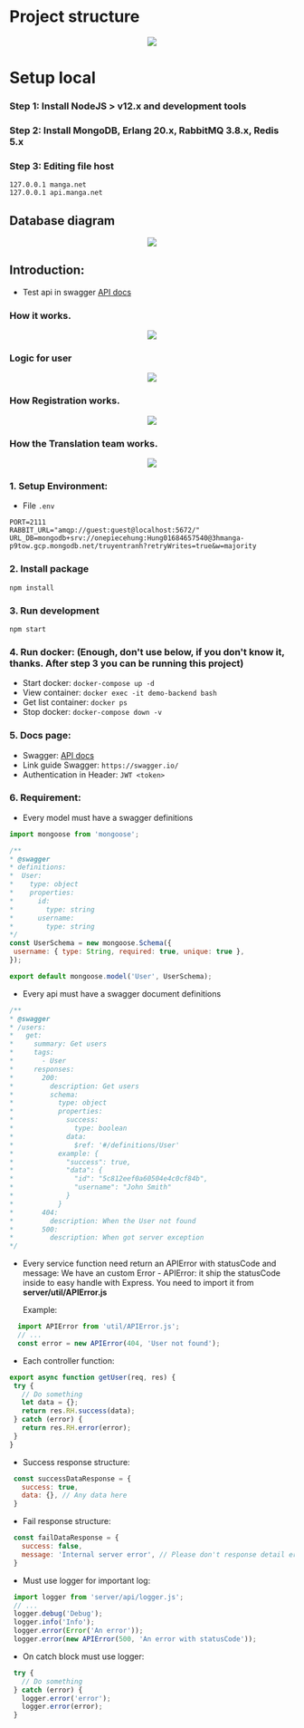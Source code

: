 # Project structure


<p align="center">
  <img src="https://i.imgur.com/QBDrq5w.png">
</p>


# Setup local
### Step 1: Install NodeJS > v12.x and development tools
### Step 2: Install MongoDB, Erlang 20.x, RabbitMQ 3.8.x, Redis 5.x
### Step 3: Editing file host
````
127.0.0.1 manga.net
127.0.0.1 api.manga.net
````

## Database diagram

<p align="center">
  <img src="https://github.com/onepiecehung/MBE/blob/develop/database/mongo/design/manga.png">
</p>


## Introduction: 
- Test api in swagger [API docs](http://api.manga.net:3002/doccuments)

### How it works.

<p align="center">
  <img src="https://github.com/onepiecehung/MBE/blob/develop/logic/Image/HighLevelDesign.png">
</p>

### Logic for user

<p align="center">
  <img src="https://github.com/onepiecehung/MBE/blob/develop/logic/Image/Introduction.png">
</p>

### How Registration works.

<p align="center">
  <img src="https://github.com/onepiecehung/MBE/blob/develop/logic/Image/Register.png">
</p>


### How the Translation team works.

<p align="center">
  <img src="https://github.com/onepiecehung/MBE/blob/develop/logic/Image/TeamLeader.png">
</p>

### 1. Setup Environment:
  - File `.env`
````
PORT=2111
RABBIT_URL="amqp://guest:guest@localhost:5672/"
URL_DB=mongodb+srv://onepiecehung:Hung01684657540@3hmanga-p9tow.gcp.mongodb.net/truyentranh?retryWrites=true&w=majority
````
### 2. Install package
`npm install`
### 3. Run development
`npm start`
### 4. Run docker: (Enough, don't use below, if you don't know it, thanks. After step 3 you can be running this project)
- Start docker:
`docker-compose up -d`
- View container:
`docker exec -it demo-backend bash`
- Get list container:
`docker ps`
- Stop docker:
`docker-compose down -v`
### 5. Docs page:
- Swagger:
[API docs](http://localhost:3001/api-docs)
- Link guide Swagger: `https://swagger.io/`
- Authentication in Header: `JWT <token>`
### 6. Requirement:

 - Every model must have a swagger definitions
 ````js
import mongoose from 'mongoose';

/**
 * @swagger
 * definitions:
 *  User:
 *    type: object
 *    properties:
 *      id:
 *        type: string
 *      username:
 *        type: string
 */
const UserSchema = new mongoose.Schema({
  username: { type: String, required: true, unique: true },
});

export default mongoose.model('User', UserSchema);
````
 - Every api must have a swagger document definitions
 ````js
/**
 * @swagger
 * /users:
 *   get:
 *     summary: Get users
 *     tags:
 *       - User
 *     responses:
 *       200:
 *         description: Get users
 *         schema:
 *           type: object
 *           properties:
 *             success:
 *               type: boolean
 *             data:
 *               $ref: '#/definitions/User'
 *           example: {
 *             "success": true,
 *             "data": {
 *               "id": "5c812eef0a60504e4c0cf84b",
 *               "username": "John Smith"
 *             }
 *           }
 *       404:
 *         description: When the User not found
 *       500:
 *         description: When got server exception
 */
````
 - Every service function need return an APIError with statusCode and message:
   We have an custom Error - APIError: it ship the statusCode inside to easy handle with Express.
   You need to import it from **server/util/APIError.js**
   
   Example:
 ````js
   import APIError from 'util/APIError.js';
   // ...
   const error = new APIError(404, 'User not found');
 ````
 
 - Each controller function:
 
 ````js
export async function getUser(req, res) {
  try {
    // Do something
    let data = {};
    return res.RH.success(data);
  } catch (error) {
    return res.RH.error(error);
  }
}
 ````
 - Success response structure:
 
 ````js
  const successDataResponse = {
    success: true,
    data: {}, // Any data here
  }
 ````
  - Fail response structure:
  
  ````js
   const failDataResponse = {
     success: false,
     message: 'Internal server error', // Please don't response detail error to client
   }
  ````
 
 - Must use logger for important log:
 
 ````js
  import logger from 'server/api/logger.js';
  // ...
  logger.debug('Debug');
  logger.info('Info');
  logger.error(Error('An error'));
  logger.error(new APIError(500, 'An error with statusCode'));
 ````
  - On catch block must use logger:
  
  ````js
   try {
     // Do something
   } catch (error) {
     logger.error('error');
     logger.error(error);
   }
  ````
